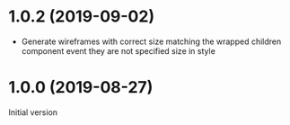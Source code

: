 # 1.0.2 (2019-09-02)

- Generate wireframes with correct size matching the wrapped children component event they are not specified size in style

# 1.0.0 (2019-08-27)

Initial version
